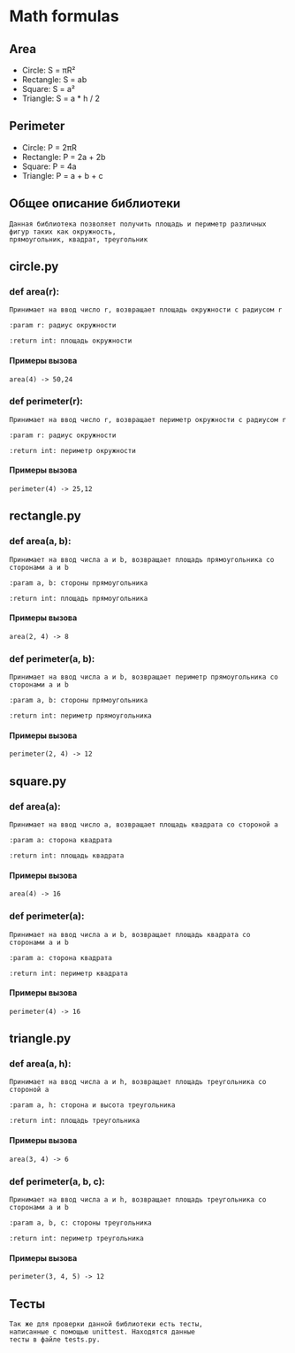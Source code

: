 # Math formulas
## Area
- Circle: S = πR²
- Rectangle: S = ab
- Square: S = a²
- Triangle: S = a * h / 2

## Perimeter
- Circle: P = 2πR
- Rectangle: P = 2a + 2b
- Square: P = 4a
- Triangle: P = a + b + c

## Общее описание библиотеки
    Данная библиотека позволяет получить площадь и периметр различных фигур таких как окружность,
    прямоугольник, квадрат, треугольник

## circle.py
### def area(r):
    Принимает на ввод число r, возвращает площадь окружности с радиусом r

    :param r: радиус окружности

    :return int: площадь окружности

#### Примеры вызова
    area(4) -> 50,24

### def perimeter(r):
    Принимает на ввод число r, возвращает периметр окружности с радиусом r
    
    :param r: радиус окружности
    
    :return int: периметр окружности

#### Примеры вызова
    perimeter(4) -> 25,12

## rectangle.py
### def area(a, b):
    Принимает на ввод числа a и b, возвращает площадь прямоугольника со сторонами a и b
        
    :param a, b: стороны прямоугольника
        
    :return int: площадь прямоугольника

#### Примеры вызова
    area(2, 4) -> 8

### def perimeter(a, b):
    Принимает на ввод числа a и b, возвращает периметр прямоугольника со сторонами a и b
        
    :param a, b: стороны прямоугольника
        
    :return int: периметр прямоугольника

#### Примеры вызова
    perimeter(2, 4) -> 12

## square.py
### def area(a):
    Принимает на ввод число a, возвращает площадь квадрата со стороной a
        
    :param a: сторона квадрата
        
    :return int: площадь квадрата

#### Примеры вызова
    area(4) -> 16

### def perimeter(a):
    Принимает на ввод числа a и b, возвращает площадь квадрата со сторонами a и b
        
    :param a: сторона квадрата
        
    :return int: периметр квадрата

#### Примеры вызова
    perimeter(4) -> 16

## triangle.py
### def area(a, h):
    Принимает на ввод числа a и h, возвращает площадь треугольника со стороной a
        
    :param a, h: сторона и высота треугольника
        
    :return int: площадь треугольника

#### Примеры вызова
    area(3, 4) -> 6

### def perimeter(a, b, c):
    Принимает на ввод числа a и h, возвращает площадь треугольника со сторонами a и b
        
    :param a, b, c: стороны треугольника
        
    :return int: периметр треугольника

#### Примеры вызова
    perimeter(3, 4, 5) -> 12

## Тесты
    Так же для проверки данной библиотеки есть тесты,
    написанные с помощью unittest. Находятся данные
    тесты в файле tests.py.